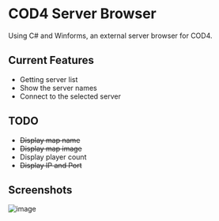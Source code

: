 # COD4 Server Browser

Using C# and Winforms, an external server browser for COD4.

## Current Features
* Getting server list
* Show the server names
* Connect to the selected server

## TODO
* ~~Display map name~~
* ~~Display map image~~
* Display player count
* ~~Display IP and Port~~

## Screenshots

![image](https://github.com/SShattered/COD4-Server-Browser/assets/4478457/2ed70063-4a78-4fb4-9d92-bc9cd55824bf)

